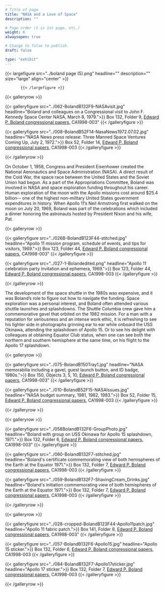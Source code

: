 ```yaml
---
# Title of page
title: "NASA and a Love of Space"
description: ""

# Page order (1 is 1st page, etc.)
weight: 6
alwaysopen: true

# Change to false to publish.
draft: false

type: "exhibit"
---
```


{{< largefigure src="../boland page (5).png"
           headline="" 
           description="" size="large" align="center" >}}
		   
		   {{< /largefigure >}}

{{< galleryrow >}}


{{< galleryfigure src="../062-BolandB132F9-NASAvisit.jpg"
           headline="Boland and colleagues on a Congressional visit to John F. Kennedy Space Center NASA, March 8, 1979.">}} Box 132, Folder 9,  [Edward P. Boland congressional papers,](https://bc-primo.hosted.exlibrisgroup.com/permalink/f/l6ucgu/ALMA-BC21517689060001021) CA1998-003"
{{< /galleryfigure >}}

{{< galleryfigure src="../008-BolandB52F14-NasaNews1972.07.02.jpg"
           headline="NASA News press release: Three Manned Space Ventures Coming Up, July 2, 1972.">}} Box 52, Folder 14,  [Edward P. Boland congressional papers,](https://bc-primo.hosted.exlibrisgroup.com/permalink/f/l6ucgu/ALMA-BC21517689060001021) CA1998-003
{{< /galleryfigure >}}


{{< /galleryrow >}}


On October 1, 1958, Congress and President Eisenhower created the National Aeronautics and Space Administration (NASA). A direct result of the Cold War, the space race between the United States and the Soviet Union had begun. As a part of the Appropriations Committee, Boland was involved in NASA and space exploration funding throughout his career. Human exploration of the moon with the Apollo missions cost around $25.4 billion-- one of the highest non-military United States government expenditures in history. When Apollo 11’s Neil Armstrong first walked on the moon on July 20, 1969, Boland was part of the celebrations which included a dinner honoring the astronauts hosted by President Nixon and his wife, Pat. 

{{< galleryrow >}}


{{< galleryfigure src="../026B-BolandB123F44-stitched.jpg"
           headline="Apollo 11 mission program, schedule of events, and tips for visitors, 1969.">}} Box 123, Folder 44,  [Edward P. Boland congressional papers,](https://bc-primo.hosted.exlibrisgroup.com/permalink/f/l6ucgu/ALMA-BC21517689060001021) CA1998-003"
{{< /galleryfigure >}}

{{< galleryfigure src="../027-1-Bolandedited.png"
           headline="Apollo 11 celebration party invitation and ephemera, 1969.">}} Box 123, Folder 44,  [Edward P. Boland congressional papers,](https://bc-primo.hosted.exlibrisgroup.com/permalink/f/l6ucgu/ALMA-BC21517689060001021) CA1998-003
{{< /galleryfigure >}}


{{< /galleryrow >}}

The development of the space shuttle in the 1980s was expensive, and it was Boland’s role to figure out how to navigate the funding. Space exploration was a personal interest, and Boland often attended various shuttle launches and splashdowns. The Shuttle Columbia crew gave him a commemorative gavel that orbited on the 1982 mission. For a man with a reputation for seriousness and an intense work ethic, it is refreshing to see his lighter side in photographs grinning ear to ear while onboard the USS Okinawa, attending the splashdown of Apollo 15. Or to see his delight with colleagues at obtaining Equator Club status, when one can see both the northern and southern hemisphere at the same time, on his flight to the Apollo 17 splashdown.    

{{< galleryrow >}}


{{< galleryfigure src="../075-BolandB150Tray1.jpg"
           headline="NASA memorabilia including a gavel, guest launch button, and ID badge, 1980s.">}} Box 150, Objects 3, 5, 10,  [Edward P. Boland congressional papers,](https://bc-primo.hosted.exlibrisgroup.com/permalink/f/l6ucgu/ALMA-BC21517689060001021) CA1998-003"
{{< /galleryfigure >}}

{{< galleryfigure src="../010-BolandB52F15-NASAIssues.jpg"
           headline="NASA budget summary, 1981, 1982, 1983.">}} Box 52, Folder 15,  [Edward P. Boland congressional papers,](https://bc-primo.hosted.exlibrisgroup.com/permalink/f/l6ucgu/ALMA-BC21517689060001021) CA1998-003
{{< /galleryfigure >}}


{{< /galleryrow >}}

{{< galleryrow >}}


{{< galleryfigure src="../058BolandB132F6-GroupPhoto.jpg"
           headline="Boland with group on USS Okinawa for Apollo 15 splashdown, 1971.">}} Box 132, Folder 6,  [Edward P. Boland congressional papers,](https://bc-primo.hosted.exlibrisgroup.com/permalink/f/l6ucgu/ALMA-BC21517689060001021) CA1998-003"
{{< /galleryfigure >}}

{{< galleryfigure src="../060-BolandB132F7-stitched.jpg"
           headline="Boland's certificate commemorating view of both hemispheres of the Earth at the Equator 1971.">}} Box 132, Folder 7,  [Edward P. Boland congressional papers,](https://bc-primo.hosted.exlibrisgroup.com/permalink/f/l6ucgu/ALMA-BC21517689060001021) CA1998-003
{{< /galleryfigure >}}

{{< galleryfigure src="../059-BolandB132F7-ShavingCream_Drinks.jpg"
           headline="Boland's initiation commemorating view of both hemispheres of the Earth at the Equator 1971.">}} Box 132, Folder 7,  [Edward P. Boland congressional papers,](https://bc-primo.hosted.exlibrisgroup.com/permalink/f/l6ucgu/ALMA-BC21517689060001021) CA1998-003
{{< /galleryfigure >}}


{{< /galleryrow >}}

{{< galleryrow >}}


{{< galleryfigure src="../028-cropped-BolandB123F44-Apollo11patch.jpg"
           headline="Apollo 11 fabric patch.">}} Box 141, Folder 8,  [Edward P. Boland congressional papers,](https://bc-primo.hosted.exlibrisgroup.com/permalink/f/l6ucgu/ALMA-BC21517689060001021) CA1998-003"
{{< /galleryfigure >}}

{{< galleryfigure src="../057-BolandB132F6-Apollo15.jpg"
           headline="Apollo 15 sticker.">}} Box 132, Folder 6,  [Edward P. Boland congressional papers,](https://bc-primo.hosted.exlibrisgroup.com/permalink/f/l6ucgu/ALMA-BC21517689060001021) CA1998-003
{{< /galleryfigure >}}

{{< galleryfigure src="../084-BolandB132F7-Apollo17sticker.jpg"
           headline="Apollo 17 sticker.">}} Box 132, Folder 7,  [Edward P. Boland congressional papers,](https://bc-primo.hosted.exlibrisgroup.com/permalink/f/l6ucgu/ALMA-BC21517689060001021) CA1998-003
{{< /galleryfigure >}}


{{< /galleryrow >}}
